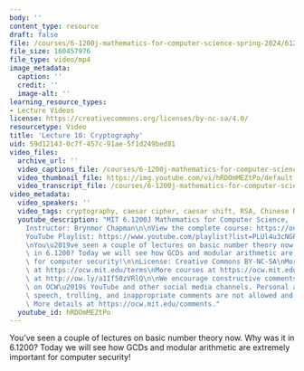 ```yaml
---
body: ''
content_type: resource
draft: false
file: /courses/6-1200j-mathematics-for-computer-science-spring-2024/61200-sp24-lecture10-2024mar14_360p_16_9.mp4
file_size: 160457976
file_type: video/mp4
image_metadata:
  caption: ''
  credit: ''
  image-alt: ''
learning_resource_types:
- Lecture Videos
license: https://creativecommons.org/licenses/by-nc-sa/4.0/
resourcetype: Video
title: 'Lecture 10: Cryptography'
uid: 59d12143-0c7f-457c-91ae-5f1d249bed81
video_files:
  archive_url: ''
  video_captions_file: /courses/6-1200j-mathematics-for-computer-science-spring-2024/12B1TLDPm5q1wCr4sjlY9EXbdty6zFBIO_transcript.webvtt
  video_thumbnail_file: https://img.youtube.com/vi/hRDOmMEZtPo/default.jpg
  video_transcript_file: /courses/6-1200j-mathematics-for-computer-science-spring-2024/12B1TLDPm5q1wCr4sjlY9EXbdty6zFBIO_transcript.pdf
video_metadata:
  video_speakers: ''
  video_tags: cryptography, caesar cipher, caesar shift, RSA, Chinese Remainder Theorem
  youtube_description: "MIT 6.1200J Mathematics for Computer Science,  Spring 2024\n\
    Instructor: Brynmor Chapman\n\nView the complete course: https://ocw.mit.edu/courses/6-1200j-mathematics-for-computer-science-spring-2024/\n\
    YouTube Playlist: https://www.youtube.com/playlist?list=PLUl4u3cNGP61VNvICqk2HXJTonnKgAc9d\n\
    \nYou\u2019ve seen a couple of lectures on basic number theory now. Why was it\
    \ in 6.1200? Today we will see how GCDs and modular arithmetic are extremely important\
    \ for computer security!\n\nLicense: Creative Commons BY-NC-SA\nMore information\
    \ at https://ocw.mit.edu/terms\nMore courses at https://ocw.mit.edu\nSupport OCW\
    \ at http://ow.ly/a1If50zVRlQ\n\nWe encourage constructive comments and discussion\
    \ on OCW\u2019s YouTube and other social media channels. Personal attacks, hate\
    \ speech, trolling, and inappropriate comments are not allowed and may be removed.\
    \ More details at https://ocw.mit.edu/comments."
  youtube_id: hRDOmMEZtPo
---
```

You’ve seen a couple of lectures on basic number theory now. Why was it in 6.1200? Today we will see how GCDs and modular arithmetic are extremely important for computer security!